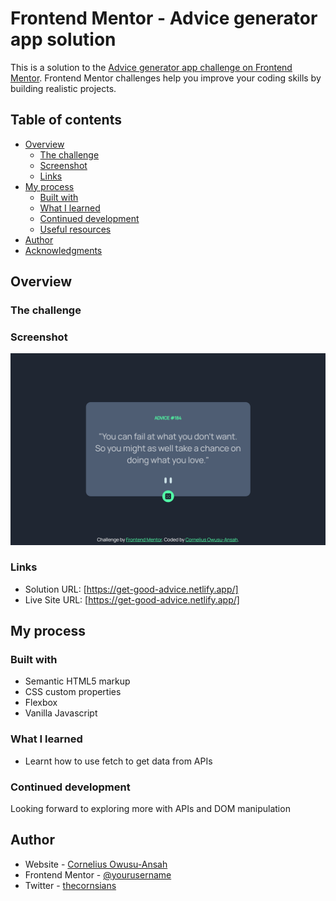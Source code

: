 # Frontend Mentor - Advice generator app solution

This is a solution to the [Advice generator app challenge on Frontend Mentor](https://www.frontendmentor.io/challenges/advice-generator-app-QdUG-13db). Frontend Mentor challenges help you improve your coding skills by building realistic projects.

## Table of contents

- [Overview](#overview)
  - [The challenge](#the-challenge)
  - [Screenshot](#screenshot)
  - [Links](#links)
- [My process](#my-process)
  - [Built with](#built-with)
  - [What I learned](#what-i-learned)
  - [Continued development](#continued-development)
  - [Useful resources](#useful-resources)
- [Author](#author)
- [Acknowledgments](#acknowledgments)


## Overview

### The challenge



### Screenshot

![](./screenshot.png)





### Links

- Solution URL: [https://get-good-advice.netlify.app/]
- Live Site URL: [https://get-good-advice.netlify.app/]

## My process

### Built with

- Semantic HTML5 markup
- CSS custom properties
- Flexbox
- Vanilla Javascript



### What I learned

- Learnt how to use fetch to get data from APIs


### Continued development

Looking forward to exploring more with APIs and DOM manipulation





## Author

- Website - [Cornelius Owusu-Ansah](http://corneliusowans.netlify.com/)
- Frontend Mentor - [@yourusername](https://www.frontendmentor.io/profile/thecornisians)
- Twitter - [thecornsians](https://www.twitter.com/thecornisians)


